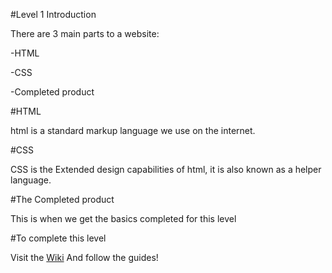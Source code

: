 #Level 1 Introduction

There are 3 main parts to a website:

-HTML

-CSS

-Completed product 

#HTML

html is a standard markup language we use on the internet. 

#CSS

CSS is the Extended design capabilities of html, it is also known as a helper language.

#The Completed product

This is when we get the basics completed for this level

#To complete this level

Visit the <a href="https://github.com/jdc20181/HowToBuildAWebsite/wiki">Wiki</a> And follow the guides!
